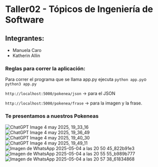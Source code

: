# Taller02 - Tópicos de Ingeniería de Software

## Integrantes:
- Manuela Caro
- Katherin Allin

### Reglas para correr la aplicación:
Para correr el programa que se llama app.py ejecuta `python app.py`o `python3 app.py`

`http://localhost:5000/pokenea/json` → para el JSON

`http://localhost:5000/pokenea/frase` → para la imagen y la frase.

### Te presentamos a nuestros Pokeneas
![ChatGPT Image 4 may 2025, 19_33_16](https://github.com/user-attachments/assets/d6b7ba8d-5234-4188-9d7e-a8c586fa3e61)
![ChatGPT Image 4 may 2025, 19_36_49](https://github.com/user-attachments/assets/d3d13cf8-ce3f-4823-a176-c6ef5f5680b9)
![ChatGPT Image 4 may 2025, 19_40_30](https://github.com/user-attachments/assets/a8ab3cd8-2c7c-4628-8b9a-b60ec0d7e7a3)
![ChatGPT Image 4 may 2025, 19_49_11](https://github.com/user-attachments/assets/a2137bd3-b642-4ef7-b6c3-d262db48d5c7)
![Imagen de WhatsApp 2025-05-04 a las 20 50 45_822b91e3](https://github.com/user-attachments/assets/4ec3f656-bfd6-4c82-a5ea-6c4d7f3d49f7)
![Imagen de WhatsApp 2025-05-04 a las 20 55 55_b989b777](https://github.com/user-attachments/assets/ba0b579f-d725-4e61-9439-ebd9810ff7dd)
![Imagen de WhatsApp 2025-05-04 a las 20 57 38_61834868](https://github.com/user-attachments/assets/67e38d53-3e0d-4d53-8507-7ae8714f7ff0)

